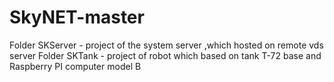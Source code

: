 # SkyNET-master
Folder SKServer - project of the system server ,which  hosted on remote vds server
Folder SKTank - project of robot which based on tank T-72 base and Raspberry PI computer model B
